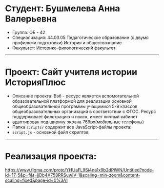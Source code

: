 # Студент: Бушмелева Анна Валерьевна
- Группа: ОБ - 42
- Специализация: 44.03.05 Педагогическое образование (с двумя профилями подготовки) История и обществознание
- Факультет: Историко-филологический факультет
---
# Проект: Сайт учителя истории ИсторияПлюс
- Описание проекта: Вэб - ресурс является вспомогательной образовательной платформой для реализации основной общеобразовательной программы учащимися 5-9 классов общеобразовательных организаций в соответствии с ФГОС. Ресурс поддерживает фильтрацию и поиск, имеет личный кабинет
- адаптирован под  ширину экрана 768px(мобильные телефоны)
- Папка `scripts/` содержит все JavaScript-файлы проекта:
- `script.js` - основной файл скриптов
---
# Реализация проекта:
https://www.figma.com/proto/YHUaFL9Si4na1x9b2dPiWN/Untitled?node-id=17-5&p=f&t=jjDb4X758RRSuwIV-1&scaling=min-zoom&content-scaling=fixed&page-id=0%3A1

